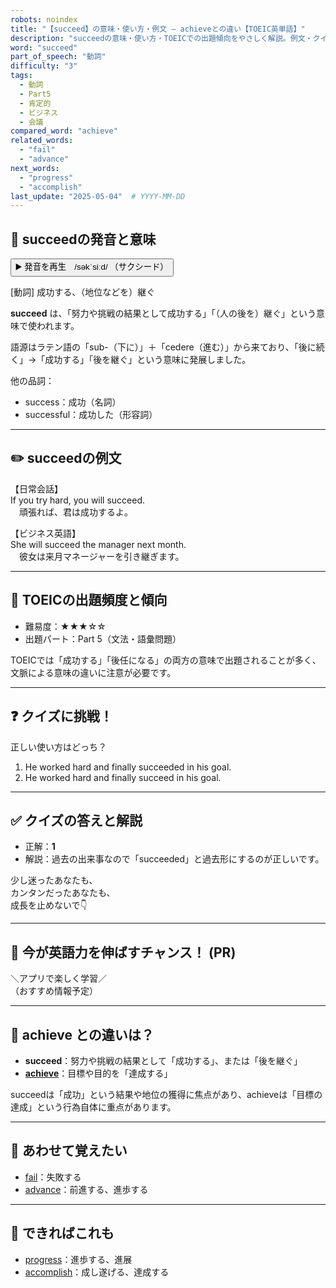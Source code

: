 ```yaml
---
robots: noindex
title: "【succeed】の意味・使い方・例文 ― achieveとの違い【TOEIC英単語】"
description: "succeedの意味・使い方・TOEICでの出題傾向をやさしく解説。例文・クイズ付きでachieveとの違いもわかりやすく学べます。"
word: "succeed"
part_of_speech: "動詞"
difficulty: "3"
tags:
  - 動詞
  - Part5
  - 肯定的
  - ビジネス
  - 会議
compared_word: "achieve"
related_words:
  - "fail"
  - "advance"
next_words:
  - "progress"
  - "accomplish"
last_update: "2025-05-04"  # YYYY-MM-DD
---
```


## 🔰 succeedの発音と意味

<button class="play-audio" onclick="playTTS('succeed')">
  <span class="play-audio-main">
    ▶️ 発音を再生　/səkˈsiːd/
  </span>
  <span class="play-audio-sub">
    （サクシード）
  </span>
</button>

[動詞] 成功する、（地位などを）継ぐ

**succeed** は、「努力や挑戦の結果として成功する」「（人の後を）継ぐ」という意味で使われます。

語源はラテン語の「sub-（下に）」＋「cedere（進む）」から来ており、「後に続く」→「成功する」「後を継ぐ」という意味に発展しました。

他の品詞：  
- success：成功（名詞）
- successful：成功した（形容詞）

---

## ✏️ succeedの例文

【日常会話】  
If you try hard, you will succeed.  
　頑張れば、君は成功するよ。

【ビジネス英語】  
She will succeed the manager next month.  
　彼女は来月マネージャーを引き継ぎます。

---

## 🎯 TOEICの出題頻度と傾向

- 難易度：★★★☆☆
- 出題パート：Part 5（文法・語彙問題）

TOEICでは「成功する」「後任になる」の両方の意味で出題されることが多く、文脈による意味の違いに注意が必要です。

---

## ❓ クイズに挑戦！

正しい使い方はどっち？

1. He worked hard and finally succeeded in his goal.  
2. He worked hard and finally succeed in his goal.

---

## ✅ クイズの答えと解説

- 正解：**1**
- 解説：過去の出来事なので「succeeded」と過去形にするのが正しいです。

少し迷ったあなたも、  
カンタンだったあなたも、  
成長を止めないで👇️

---

## 🚀 今が英語力を伸ばすチャンス！ (PR)

<div class="info-center">
＼アプリで楽しく学習／<br>  
（おすすめ情報予定）
</div>

---

## 🤔  achieve との違いは？

- **succeed**：努力や挑戦の結果として「成功する」、または「後を継ぐ」
- **[achieve](/word/achieve/)**：目標や目的を「達成する」

succeedは「成功」という結果や地位の獲得に焦点があり、achieveは「目標の達成」という行為自体に重点があります。

---

## 🧩 あわせて覚えたい

- [fail](/word/fail/)：失敗する
- [advance](/word/advance/)：前進する、進歩する

---

## 📖 できればこれも

- [progress](/word/progress/)：進歩する、進展
- [accomplish](/word/accomplish/)：成し遂げる、達成する

<!-- cvid: aid22_bid16 -->
